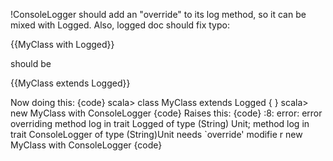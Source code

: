 !ConsoleLogger should add an "override" to its log method, so it can be mixed with Logged. Also, logged doc should fix typo:

{{MyClass with Logged}}

should be

{{MyClass extends Logged}}

Now doing this:
{code}
scala> class MyClass extends Logged { }
scala> new MyClass with ConsoleLogger
{code}
Raises this:
{code}
<console>:8: error: error overriding method log in trait Logged of type (String)
Unit;
 method log in trait ConsoleLogger of type (String)Unit needs `override' modifie
r
       new MyClass with ConsoleLogger 
{code}
